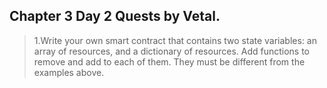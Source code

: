 ## Chapter 3 Day 2 Quests by Vetal.

>1.Write your own smart contract that contains two state variables: an array of resources, and a dictionary of resources. Add functions to remove and add to each of them. They must be different from the examples above.

